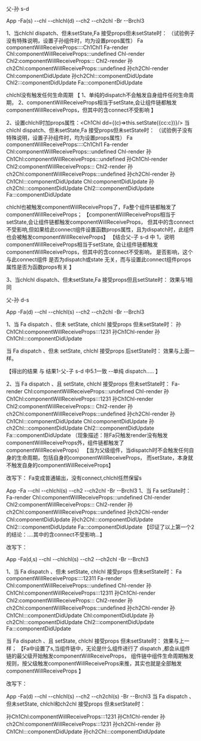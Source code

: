 父-孙    s-d

App
-Fa(s)
   --chl
      --chlchl(d)
   --ch2
      --ch2chl
-Br
  --Brchl3

1、当chlchl dispatch、但未setState,Fa 接受props但未setState时：
（试验例子没有特殊说明，设置子孙组件时，均为设置props属性）
Fa componentWillReceiveProps::::Ch1Chl1
Fa-render
Chl:componentWillReceiveProps:::undefined
Chl-render
Chl2:componentWillReceiveProps:::
Chl2-render
孙ch2Chl:componentWillReceiveProps:::undefined
孙ch2Chl-render
Chl:componentDidUpdate
孙ch2Chl:::componentDidUpdate
Chl2:::componentDidUpdate
Fa:::componentDidUpdate

chlchl没有触发任何生命周期
【
1、单纯的dispatch不会触发自身组件任何生命周期，
2、componentWillReceiveProps相当于setState,会让组件链都触发componentWillReceiveProps，但其中的含connect不受影响
】


2、设置chlchl时加props属性：<Ch1Chl dd={(c)=>this.setState({cc:c})}/>
当chlchl dispatch、但未setState,Fa 接受props但未setState时：
（试验例子没有特殊说明，设置子孙组件时，均为设置props属性）
Fa componentWillReceiveProps::::Ch1Chl1
Fa-render
Chl:componentWillReceiveProps:::undefined
Chl-render
孙Ch1Chl:componentWillReceiveProps:::undefined
孙Ch1Chl-render
Chl2:componentWillReceiveProps:::
Chl2-render
孙ch2Chl:componentWillReceiveProps:::undefined
孙ch2Chl-render
孙Ch1Chl:::componentDidUpdate
Chl:componentDidUpdate
孙ch2Chl:::componentDidUpdate
Chl2:::componentDidUpdate
Fa:::componentDidUpdate

chlchl也被触发componentWillReceiveProps了，Fa整个组件链都触发了componentWillReceiveProps；
【componentWillReceiveProps相当于setState,会让组件链都触发componentWillReceiveProps，
但其中的含connect不受影响,但如果给此connect组件设置函数props属性，且为dispatch时，此组件也会被触发componentWillReceiveProps】
【结合父-子 s-d 中 1，说明componentWillReceiveProps相当于setState,
会让组件链都触发componentWillReceiveProps，但其中的含connect不受影响，
是否影响，这个与此connect组件 是否为dispatch或state 无关，而与设置此connect组件props属性是否为函数props有关
】

3、当chlchl dispatch、但未setState,Fa 接受props但且setState时：
效果与1相同


父-孙    d-s

App
-Fa(d)
   --chl
      --chlchl(s)
   --ch2
      --ch2chl
-Br
  --Brchl3

1、当 Fa dispatch 、但未 setState, chlchl 接受props 但未setState时：
孙Ch1Chl:componentWillReceiveProps:::1231
孙Ch1Chl-render
孙Ch1Chl:::componentDidUpdate

当 Fa dispatch 、但未 setState, chlchl 接受props 后setState时：
效果与上面一样。

【得出的结果 与 结果1-父-子 s-d 中5.1一致 --单纯 dispatch..... 】

2、当 Fa dispatch 、且 setState, chlchl 接受props 但未setState时：
Fa-render
Chl:componentWillReceiveProps:::undefined
Chl-render
孙Ch1Chl:componentWillReceiveProps:::1231
孙Ch1Chl-render
Chl2:componentWillReceiveProps:::
Chl2-render
孙ch2Chl:componentWillReceiveProps:::undefined
孙ch2Chl-render
孙Ch1Chl:::componentDidUpdate
Chl:componentDidUpdate
孙ch2Chl:::componentDidUpdate
Chl2:::componentDidUpdate
Fa:::componentDidUpdate
（现象描述：除Fa只触发render没有触发componentWillReceiveProps外，组件链都触发了componentWillReceiveProps）
【当为父级组件，当dispatch时不会触发任何自身的生命周期，包括自身的componentWillReceiveProps，
而setState，本身就不触发自身的componentWillReceiveProps】


改写下：
Fa变成普通输出，没有connect,chlchl任然保留s

App
-Fa
   --chl
      --chlchl(s)
   --ch2
      --ch2chl
-Br
  --Brchl3
1、当 Fa setState时：
Fa-render
Chl:componentWillReceiveProps:::undefined
Chl-render
Chl2:componentWillReceiveProps:::
Chl2-render
孙ch2Chl:componentWillReceiveProps:::undefined
孙ch2Chl-render
Chl:componentDidUpdate
孙ch2Chl:::componentDidUpdate
Chl2:::componentDidUpdate
Fa:::componentDidUpdate
【印证了以上第一个2的结论：....其中的含connect不受影响...】


改写下：

App
-Fa(d,s)
   --chl
      --chlchl(s)
   --ch2
      --ch2chl
-Br
  --Brchl3

1、当 Fa dispatch 、但未 setState, chlchl 接受props 但未setState时：
Fa componentWillReceiveProps::::12311
Fa-render
Chl:componentWillReceiveProps:::undefined
Chl-render
孙Ch1Chl:componentWillReceiveProps:::12311
孙Ch1Chl-render
Chl2:componentWillReceiveProps:::
Chl2-render
孙ch2Chl:componentWillReceiveProps:::undefined
孙ch2Chl-render
孙Ch1Chl:::componentDidUpdate
Chl:componentDidUpdate
孙ch2Chl:::componentDidUpdate
Chl2:::componentDidUpdate
Fa:::componentDidUpdate

当 Fa dispatch 、且 setState, chlchl 接受props 但未setState时：
效果与上一样；
【Fa中设置了s,当组件链中，无论是什么组件进行了 dispatch ,都会从组件链的最父级开始触发componentWillReceiveProps，
组件链中组件生命周期触发规则，按父级触发componentWillReceiveProps来推，其实也就是全部触发componentWillReceiveProps
】




改写下：

App
-Fa(d)
   --chl
      --chlchl(s)
   --ch2
      --ch2chl(s)
-Br
  --Brchl3
当 Fa dispatch 、但未setState, chlchl和ch2chl 接受props 但未setState时：

孙Ch1Chl:componentWillReceiveProps:::1231
孙Ch1Chl-render
孙ch2Chl:componentWillReceiveProps:::1231
孙ch2Chl-render
孙Ch1Chl:::componentDidUpdate
孙ch2Chl:::componentDidUpdate